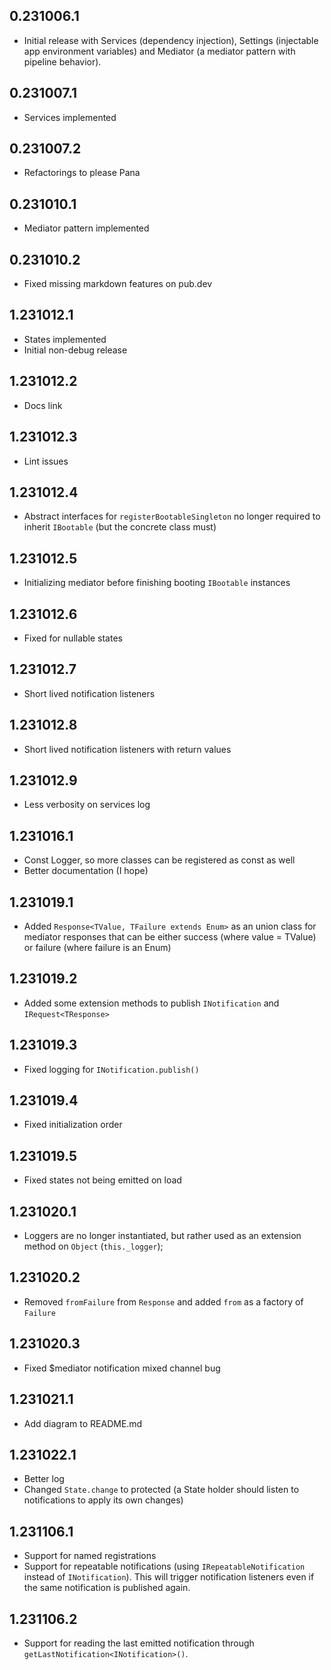 ## 0.231006.1
* Initial release with Services (dependency injection), Settings (injectable app environment variables) and Mediator (a mediator pattern with pipeline behavior).

## 0.231007.1
* Services implemented

## 0.231007.2
* Refactorings to please Pana

## 0.231010.1
* Mediator pattern implemented

## 0.231010.2
* Fixed missing markdown features on pub.dev

## 1.231012.1
* States implemented
* Initial non-debug release

## 1.231012.2
* Docs link

## 1.231012.3
* Lint issues

## 1.231012.4
* Abstract interfaces for `registerBootableSingleton` no longer required to inherit `IBootable` (but the concrete class must)

## 1.231012.5
* Initializing mediator before finishing booting `IBootable` instances

## 1.231012.6
* Fixed for nullable states

## 1.231012.7
* Short lived notification listeners

## 1.231012.8
* Short lived notification listeners with return values

## 1.231012.9
* Less verbosity on services log

## 1.231016.1
* Const Logger, so more classes can be registered as const as well
* Better documentation (I hope)

## 1.231019.1
* Added `Response<TValue, TFailure extends Enum>` as an union class for mediator responses that can be either success (where value = TValue) or failure (where failure is an Enum)

## 1.231019.2
* Added some extension methods to publish `INotification` and `IRequest<TResponse>`

## 1.231019.3
* Fixed logging for `INotification.publish()`

## 1.231019.4
* Fixed initialization order

## 1.231019.5
* Fixed states not being emitted on load

## 1.231020.1
* Loggers are no longer instantiated, but rather used as an extension method on `Object` (`this._logger`);

## 1.231020.2
* Removed `fromFailure` from `Response` and added `from` as a factory of `Failure`

## 1.231020.3
* Fixed $mediator notification mixed channel bug

## 1.231021.1
* Add diagram to README.md

## 1.231022.1
* Better log
* Changed `State.change` to protected (a State holder should listen to notifications to apply its own changes)

## 1.231106.1
* Support for named registrations
* Support for repeatable notifications (using `IRepeatableNotification` instead of `INotification`). This will trigger notification listeners even if the same notification is published again.

## 1.231106.2
* Support for reading the last emitted notification through `getLastNotification<INotification>()`.